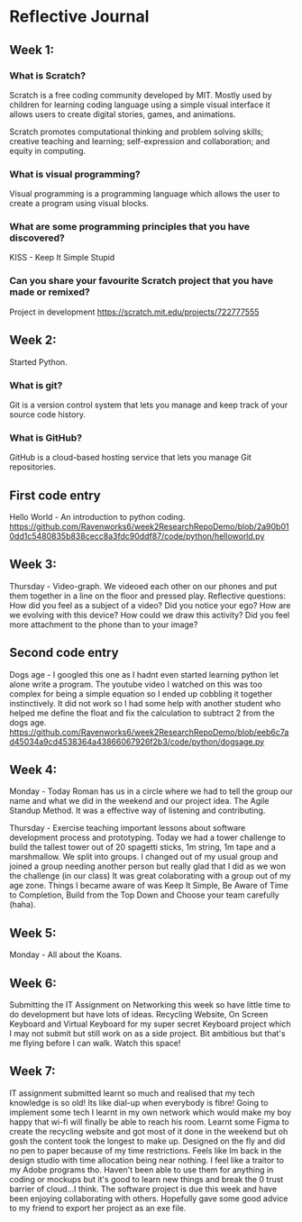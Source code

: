 # Reflective Journal

## Week 1:

### What is Scratch?
Scratch is a free coding community developed by MIT. Mostly used by children for learning coding language using a simple visual interface it allows users to create digital stories, games, and animations.

Scratch promotes computational thinking and problem solving skills; creative teaching and learning; self-expression and collaboration; and equity in computing.

### What is visual programming?
Visual programming is a programming language which allows the user to create a program using visual blocks.

### What are some programming principles that you have discovered?
KISS - Keep It Simple Stupid


### Can you share your favourite Scratch project that you have made or remixed?
Project in development
https://scratch.mit.edu/projects/722777555

## Week 2:
Started Python.

### What is git?
Git is a version control system that lets you manage and keep track of your source code history.

### What is GitHub?
 GitHub is a cloud-based hosting service that lets you manage Git repositories.
 
## First code entry
Hello World - An introduction to python coding.
https://github.com/Ravenworks6/week2ResearchRepoDemo/blob/2a90b010dd1c5480835b838cecc8a3fdc90ddf87/code/python/helloworld.py

## Week 3:
Thursday - Video-graph. We videoed each other on our phones and put them together in a line on the floor and pressed play.  Reflective questions: How did you feel as a subject of a video? Did you notice your ego? How are we evolving with this device? How could we draw this activity? Did you feel more attachment to the phone than to your image?

## Second code entry
Dogs age - I googled this one as I hadnt even started learning python let alone write a program.  The youtube video I watched on this was too complex for being a simple equation so I ended up cobbling it together instinctively.  It did not work so I had some help with another student who helped me define the float and fix the calculation to subtract 2 from the dogs age.
https://github.com/Ravenworks6/week2ResearchRepoDemo/blob/eeb6c7ad45034a9cd4538364a43866067926f2b3/code/python/dogsage.py

## Week 4:
Monday - Today Roman has us in a circle where we had to tell the group our name and what we did in the weekend and our project idea.  The Agile Standup Method.  It was a effective way of listening and contributing.

Thursday - Exercise teaching important lessons about software development process and prototyping. Today we had a tower challenge to build the tallest tower out of 20 spagetti sticks, 1m string, 1m tape and a marshmallow.  We split into groups. I changed out of my usual group and joined a group needing another person but really glad that I did as we won the challenge (in our class) It was great colaborating with a group out of my age zone. Things I became aware of was Keep It Simple, Be Aware of Time to Completion, Build from the Top Down and Choose your team carefully (haha). 

## Week 5:
Monday - All about the Koans.

## Week 6:
Submitting the IT Assignment on Networking this week so have little time to do development but have lots of ideas.  Recycling Website, On Screen Keyboard and Virtual Keyboard for my super secret Keyboard project which I may not submit but still work on as a side project.  Bit ambitious but that's me flying before I can walk. Watch this space!

## Week 7:
IT assignment submitted learnt so much and realised that my tech knowledge is so old! Its like dial-up when everybody is fibre! Going to implement some tech I learnt in my own network which would make my boy happy that wi-fi will finally be able to reach his room. Learnt some Figma to create the recycling website and got most of it done in the weekend but oh gosh the content took the longest to make up. Designed on the fly and did no pen to paper because of my time restrictions.  Feels like Im back in the design studio with time allocation being near nothing.  I feel like a traitor to my Adobe programs tho.  Haven't been able to use them for anything in coding or mockups but it's good to learn new things and break the 0 trust barrier of cloud...I think.  The software project is due this week and have been enjoying collaborating with others. Hopefully gave some good advice to my friend to export her project as an exe file.
